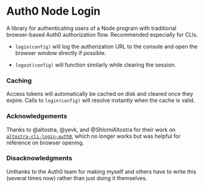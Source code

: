 # Auth0 Node Login

A library for authenticating users of a Node program with traditional
browser-based Auth0 authorization flow. Recommended especially for CLIs.

  - `login(config)` will log the authorization URL to the console and open the
  browser window directly if possible. 

  - `logout(config)` will function similarly while clearing the session.

### Caching

Access tokens will automatically be cached on disk and cleared once they expire.
Calls to `login(config)` will resolve instantly when the cache is valid.

### Acknowledgements

Thanks to @altostra, @yevk, and @ShlomiAltostra for their work on
[`altostra-cli-login-auth0`](https://github.com/altostra/altostra-cli-login-auth0),
which no longer works but was helpful for reference on browser opening.

### Disacknowledgments

Unthanks to the Auth0 team for making myself and others have to write this
(several times now) rather than just doing it themselves. 